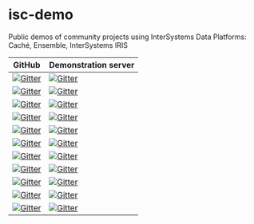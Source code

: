 # isc-demo
Public demos of community projects using InterSystems Data Platforms: Caché, Ensemble, InterSystems IRIS


GitHub|Demonstration server
----|----
[![Gitter](https://img.shields.io/badge/Repo-DeepSeeWeb-green.svg)](https://github.com/intersystems-ru/DeepSeeWeb)|[![Gitter](https://img.shields.io/badge/Demo-DeepSeeWeb-blue.svg)](http://37.139.6.217:57773/dsw/index.html#!/?ns=SAMPLES)
[![Gitter](https://img.shields.io/badge/Repo-DeepSeeMaps-green.svg)](https://github.com/intersystems-ru/DeepSeeMaps)|[![Gitter](https://img.shields.io/badge/Demo-DeepSeeMaps-blue.svg)](http://37.139.6.217:57773/dsw/index.html#!/?ns=DSWMAP)
[![Gitter](https://img.shields.io/badge/Repo-ClassExplorer-green.svg)](https://github.com/intersystems-ru/ClassExplorer)|[![Gitter](https://img.shields.io/badge/Demo-ClassExplorer-blue.svg)](http://37.139.6.217:57773/ClassExplorer/)
[![Gitter](https://img.shields.io/badge/Repo-iKnow%20Browser-green.svg)](https://github.com/intersystems-ru/iknow-entity-browser)|[![Gitter](https://img.shields.io/badge/Demo-iKnow%20Browser-blue.svg)](http://37.139.6.217:57773/EntityBrowser/)
[![Gitter](https://img.shields.io/badge/Repo-iKRA-green.svg)](https://github.com/intersystems-ru/iKRA)|[![Gitter](https://img.shields.io/badge/Demo-iKRA-blue.svg)](http://37.139.6.217:57773/csp/ikra/index.csp)
[![Gitter](https://img.shields.io/badge/Repo-EnsembleWorkflowUI-green.svg)](https://github.com/intersystems-ru/EnsembleWorkflowUI)|[![Gitter](https://img.shields.io/badge/Demo-EnsembleWorkflowUI-blue.svg)](http://37.139.6.217:57772/ewui/index.csp#/tasks)
[![Gitter](https://img.shields.io/badge/Repo-EnsembleWorkflowBI-green.svg)](https://github.com/intersystems-ru/EnsembleWorkflowBI)|[![Gitter](https://img.shields.io/badge/Demo-EnsembleWorkflowUI-blue.svg)](http://37.139.6.217:57772/dsw/index.html#!/d/Workflow/Workflow.dashboard?ns=ENSDEMO)
[![Gitter](https://img.shields.io/badge/Repo-RESTForms-green.svg)](https://github.com/intersystems-ru/RESTForms)|[![Gitter](https://img.shields.io/badge/Demo-RESTForms-blue.svg)](http://37.139.6.217:57773/formsui/index.html)
[![Gitter](https://img.shields.io/badge/Repo-CLM-green.svg)](https://github.com/intersystems-ru/cache-localization-manager)|[![Gitter](https://img.shields.io/badge/Demo-CLM-blue.svg)](http://37.139.6.217:57773/csp/clm/index.csp)
[![Gitter](https://img.shields.io/badge/Repo-SYSMON-green.svg)](https://github.com/intersystems-ru/deepsee-sysmon-dashboards)|[![Gitter](https://img.shields.io/badge/Demo-SYSMON-blue.svg)](http://37.139.6.217:57773/dsw/index.html#!/?ns=SYSMON)
[![Gitter](https://img.shields.io/badge/Repo-GraphiQL%20&%20GraphQL-green.svg)](https://github.com/intersystems-community/GraphQL)|[![Gitter](https://img.shields.io/badge/Demo-GraphiQL%20&%20GraphQL-blue.svg)](http://37.139.6.217:57773/dsw/index.html#!/?ns=SYSMON)
